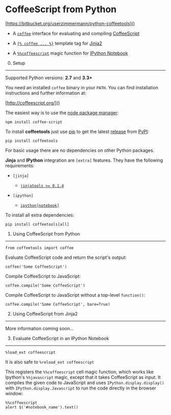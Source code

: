 CoffeeScript from Python
========================

[https://bitbucket.org/userzimmermann/python-coffeetools]()

* A [`coffee`][1] interface for evaluating and compiling
  [CoffeeScript](http://coffeescript.org/)

* A [`{% coffee ... %}`][2] template tag for [Jinja2](http://jinja.pocoo.org)

* A [`%%coffeescript`][2] magic function for [IPython Notebook](
    http://ipython.org/notebook.html)


0. Setup
---------------

Supported Python versions: __2.7__ and __3.3+__

You need an installed `coffee` binary in your `PATH`.
You can find installation instructions and further information at:

[http://coffeescript.org/]()

The easiest way is to use the [node package manager](https://www.npmjs.com/):

    npm install coffee-script

To install __coffeetools__ just use [pip](http://www.pip-installer.org)
to get the latest [release](https://pypi.python.org/pypi/coffeetools)
from [PyPI](https://pypi.python.org):

    pip install coffeetools

For basic usage there are no dependencies on other Python packages.

__Jinja__ and __IPython__ integration are `[extra]` features.
They have the following requirements:

* `[jinja]`

  * [`jinjatools >= 0.1.4`](https://pypi.python.org/pypi/jinjatools)

* `[ipython]`

  * [`ipython[notebook]`](https://pypi.python.org/pypi/jinjatools)

To install all extra dependencies:

    pip install coffeetools[all]


1. Using CoffeeScript from Python
---------------------------------
[1]: #markdown-header-1-using-coffeescript-from-python

    from coffeetools import coffee

Evaluate CoffeeScript code and return the script's output:

    coffee('Some CoffeeScript')

Compile CoffeeScript to JavaScript:

    coffee.compile('Some CoffeeScript')

Compile CoffeeScript to JavaScript without a top-level `function()`:

    coffee.compile('Some CoffeeScript', bare=True)


2. Using CoffeeScript from Jinja2
---------------------------------
[2]: #markdown-header-2-using-coffeescript-from-jinja2

More information coming soon...


3. Evaluate CoffeeScript in an IPython Notebook
-----------------------------------------------
[2]: #markdown-header-3-evaluate-coffeescript-in-an-ipython-notebook

    %load_ext coffeescript

It is also safe to `%reload_ext coffeescript`

This registers the `%%coffeescript` cell magic function,
which works like Ipython's `%%javascript` magic,
except that it takes CoffeeScript as input.
It compiles the given code to JavaScript
and uses `IPython.display.display()` with `IPython.display.Javascript`
to run the code directly in the browser window:

    %%coffeescript
    alert $('#notebook_name').text()
